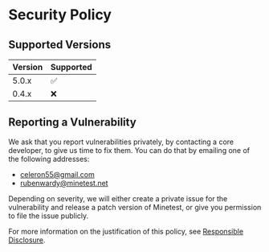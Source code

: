 # Security Policy

## Supported Versions

| Version | Supported          |
| ------- | ------------------ |
| 5.0.x   | :white_check_mark: |
| 0.4.x   | :x:                |

## Reporting a Vulnerability

We ask that you report vulnerabilities privately, by contacting a core developer,
to give us time to fix them. You can do that by emailing one of the following addresses:

* celeron55@gmail.com
* rubenwardy@minetest.net

Depending on severity, we will either create a private issue for the vulnerability
and release a patch version of Minetest, or give you permission to file the issue publicly.

For more information on the justification of this policy, see
[Responsible Disclosure](https://en.wikipedia.org/wiki/Responsible_disclosure).
